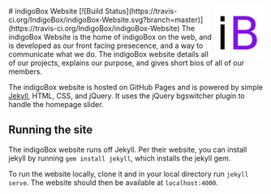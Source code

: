 
<img src="img/ibox-square.png?raw=true" align="right" width="100">
# indigoBox Website [![Build Status](https://travis-ci.org/IndigoBox/indigoBox-Website.svg?branch=master)](https://travis-ci.org/IndigoBox/indigoBox-Website)
The indigoBox Website is the home of indigoBox on the web, and is developed as our front facing presecence, and a way to communicate what we do. The indigoBox website details all of our projects, explains our purpose, and gives short bios of all of our members.

The indigoBox website is hosted on GitHub Pages and is powered by simple [Jekyll](http://jekyllrb.com), HTML, CSS, and jQuery. It uses the jQuery bgswitcher plugin to handle the homepage slider.

## Running the site
The indigoBox website runs off Jekyll. Per their website, you can install jekyll by running `gem install jekyll`, which installs the jekyll gem.

To run the website locally, clone it and in your local directory run `jekyll serve`. The website should then be available at `localhost:4000`.
